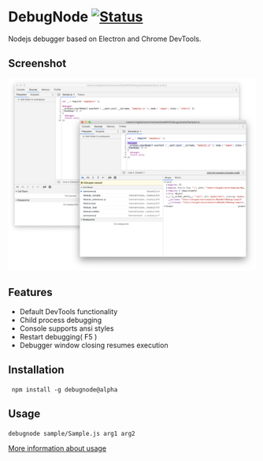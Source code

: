 # DebugNode [![Status](https://github.com/Wandalen/DebugNode/workflows/Test/badge.svg)](https://github.com/Wandalen/DebugNode/actions?query=workflow%3ATest)
Nodejs debugger based on Electron and Chrome DevTools.

## Screenshot
![image](doc/img.png)

## Features
* Default DevTools functionality
* Child process debugging
* Console supports ansi styles
* Restart debugging( F5 )
* Debugger window closing resumes execution

## Installation

``` npm install -g debugnode@alpha```

## Usage

``` debugnode sample/Sample.js arg1 arg2 ```

[More information about usage](./doc/tutorial/HowToUse.md)





























































































